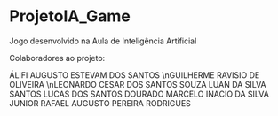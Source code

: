 # ProjetoIA_Game
Jogo desenvolvido na Aula de Inteligência Artificial 

Colaboradores ao projeto:

 ÁLIFI AUGUSTO ESTEVAM DOS SANTOS
 \nGUILHERME RAVISIO DE OLIVEIRA
 \nLEONARDO CESAR DOS SANTOS SOUZA
 LUAN DA SILVA SANTOS
 LUCAS DOS SANTOS DOURADO
 MARCELO INACIO DA SILVA JUNIOR
 RAFAEL AUGUSTO PEREIRA RODRIGUES
